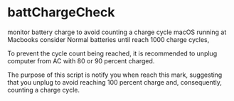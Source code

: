 # battChargeCheck
monitor battery charge to avoid counting a charge cycle
macOS running at Macbooks consider Normal batteries until reach 1000 charge cycles, 

To prevent the cycle count being reached, it is recommended to unplug computer from AC with 80 or 90 percent charged. 

The purpose of this script is notify you when reach this mark, suggesting that you unplug to avoid reaching 100 percent charge and, consequently, counting a charge cycle.
